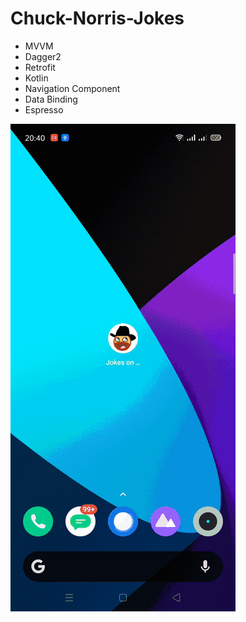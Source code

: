 # Chuck-Norris-Jokes
- MVVM
- Dagger2
- Retrofit
- Kotlin
- Navigation Component
- Data Binding
- Espresso

![](result.gif)
